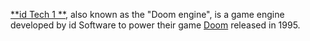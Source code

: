 [**id Tech 1 **](https://en.wikipedia.org/wiki/Doom_engine), also known as the "Doom engine", is a game engine developed by id Software to power their game [Doom](https://steamdb.info/app/2280/) released in 1995.